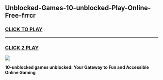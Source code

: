 
## Unblocked-Games-10-unblocked-Play-Online-Free-frrcr
<h3>
<a href="https://premium76.site?title=10-unblocked&ref=26A">CLICK TO PLAY</a></h3>
<hr>

<h3>
<a href="https://premium76.site?title=10-unblocked&ref=26A">CLICK 2 PLAY</a>
  
</h3>

<a href="https://premium76.site?title=10-unblocked&ref=26A"><img src="https://clearcache.store/games.png"></a>


**10-unblocked games unblocked: Your Gateway to Fun and Accessible Online Gaming**
